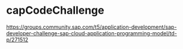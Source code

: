 # capCodeChallenge
https://groups.community.sap.com/t5/application-development/sap-developer-challenge-sap-cloud-application-programming-model/td-p/271512

